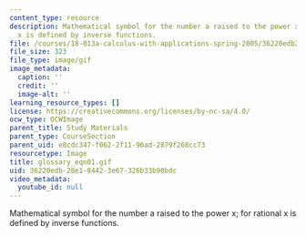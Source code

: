 ```yaml
---
content_type: resource
description: Mathematical symbol for the number a raised to the power x; for rational
  x is defined by inverse functions.
file: /courses/18-013a-calculus-with-applications-spring-2005/36220edb28e184423e67326b33b90bdc_glossary_eqn01.gif
file_size: 323
file_type: image/gif
image_metadata:
  caption: ''
  credit: ''
  image-alt: ''
learning_resource_types: []
license: https://creativecommons.org/licenses/by-nc-sa/4.0/
ocw_type: OCWImage
parent_title: Study Materials
parent_type: CourseSection
parent_uid: e8cdc347-f062-2f11-96ad-2879f268cc73
resourcetype: Image
title: glossary_eqn01.gif
uid: 36220edb-28e1-8442-3e67-326b33b90bdc
video_metadata:
  youtube_id: null
---
```

Mathematical symbol for the number a raised to the power x; for rational x is defined by inverse functions.